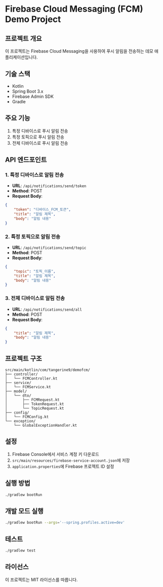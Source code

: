 # Firebase Cloud Messaging (FCM) Demo Project

## 프로젝트 개요
이 프로젝트는 Firebase Cloud Messaging을 사용하여 푸시 알림을 전송하는 데모 애플리케이션입니다.

## 기술 스택
- Kotlin
- Spring Boot 3.x
- Firebase Admin SDK
- Gradle

## 주요 기능
1. 특정 디바이스로 푸시 알림 전송
2. 특정 토픽으로 푸시 알림 전송
3. 전체 디바이스로 푸시 알림 전송

## API 엔드포인트
### 1. 특정 디바이스로 알림 전송
- **URL**: `/api/notifications/send/token`
- **Method**: POST
- **Request Body**:
```json
{
    "token": "디바이스_FCM_토큰",
    "title": "알림 제목",
    "body": "알림 내용"
}
```

### 2. 특정 토픽으로 알림 전송
- **URL**: `/api/notifications/send/topic`
- **Method**: POST
- **Request Body**:
```json
{
    "topic": "토픽_이름",
    "title": "알림 제목",
    "body": "알림 내용"
}
```

### 3. 전체 디바이스로 알림 전송
- **URL**: `/api/notifications/send/all`
- **Method**: POST
- **Request Body**:
```json
{
    "title": "알림 제목",
    "body": "알림 내용"
}
```

## 프로젝트 구조
```
src/main/kotlin/com/tangerine9/demofcm/
├── controller/
│   └── FCMController.kt
├── service/
│   └── FCMService.kt
├── model/
│   └── dto/
│       ├── FCMRequest.kt
│       ├── TokenRequest.kt
│       └── TopicRequest.kt
├── config/
│   └── FCMConfig.kt
└── exception/
    └── GlobalExceptionHandler.kt
```

## 설정
1. Firebase Console에서 서비스 계정 키 다운로드
2. `src/main/resources/firebase-service-account.json`에 저장
3. `application.properties`에 Firebase 프로젝트 ID 설정

## 실행 방법
```bash
./gradlew bootRun
```

## 개발 모드 실행
```bash
./gradlew bootRun --args='--spring.profiles.active=dev'
```

## 테스트
```bash
./gradlew test
```

## 라이선스
이 프로젝트는 MIT 라이선스를 따릅니다. 